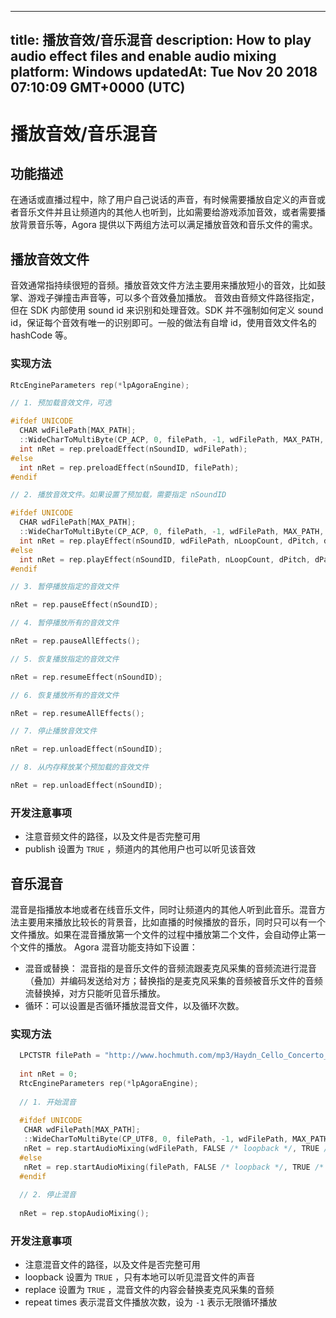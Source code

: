 
---
title: 播放音效/音乐混音
description: How to play audio effect files and enable audio mixing 
platform: Windows
updatedAt: Tue Nov 20 2018 07:10:09 GMT+0000 (UTC)
---
# 播放音效/音乐混音
## 功能描述
在通话或直播过程中，除了用户自己说话的声音，有时候需要播放自定义的声音或者音乐文件并且让频道内的其他人也听到，比如需要给游戏添加音效，或者需要播放背景音乐等，Agora 提供以下两组方法可以满足播放音效和音乐文件的需求。
## 播放音效文件

音效通常指持续很短的音频。播放音效文件方法主要用来播放短小的音效，比如鼓掌、游戏子弹撞击声音等，可以多个音效叠加播放。
音效由音频文件路径指定，但在 SDK 内部使用 sound id 来识别和处理音效。SDK 并不强制如何定义 sound id，保证每个音效有唯一的识别即可。一般的做法有自增 id，使用音效文件名的 hashCode 等。

### 实现方法

```c++
RtcEngineParameters rep(*lpAgoraEngine);

// 1. 预加载音效文件，可选

#ifdef UNICODE
  CHAR wdFilePath[MAX_PATH];
  ::WideCharToMultiByte(CP_ACP, 0, filePath, -1, wdFilePath, MAX_PATH, NULL, NULL);
  int nRet = rep.preloadEffect(nSoundID, wdFilePath);
#else
  int nRet = rep.preloadEffect(nSoundID, filePath);
#endif

// 2. 播放音效文件。如果设置了预加载，需要指定 nSoundID 

#ifdef UNICODE
  CHAR wdFilePath[MAX_PATH];
  ::WideCharToMultiByte(CP_ACP, 0, filePath, -1, wdFilePath, MAX_PATH, NULL, NULL);
  int nRet = rep.playEffect(nSoundID, wdFilePath, nLoopCount, dPitch, dPan, nGain, TRUE /* publish */);
#else
  int nRet = rep.playEffect(nSoundID, filePath, nLoopCount, dPitch, dPan, nGain, TRUE /* publish */);
#endif

// 3. 暂停播放指定的音效文件

nRet = rep.pauseEffect(nSoundID);

// 4. 暂停播放所有的音效文件

nRet = rep.pauseAllEffects();

// 5. 恢复播放指定的音效文件

nRet = rep.resumeEffect(nSoundID);

// 6. 恢复播放所有的音效文件

nRet = rep.resumeAllEffects();

// 7. 停止播放音效文件

nRet = rep.unloadEffect(nSoundID);

// 8. 从内存释放某个预加载的音效文件

nRet = rep.unloadEffect(nSoundID);
```

### 开发注意事项

- 注意音频文件的路径，以及文件是否完整可用
- publish 设置为 `TRUE` ，频道内的其他用户也可以听见该音效

## 音乐混音

混音是指播放本地或者在线音乐文件，同时让频道内的其他人听到此音乐。混音方法主要用来播放比较长的背景音，比如直播的时候播放的音乐，同时只可以有一个文件播放。如果在混音播放第一个文件的过程中播放第二个文件，会自动停止第一个文件的播放。
Agora 混音功能支持如下设置：

- 混音或替换： 混音指的是音乐文件的音频流跟麦克风采集的音频流进行混音（叠加）并编码发送给对方；替换指的是麦克风采集的音频被音乐文件的音频流替换掉，对方只能听见音乐播放。
- 循环：可以设置是否循环播放混音文件，以及循环次数。

### 实现方法

```c++
  LPCTSTR filePath = "http://www.hochmuth.com/mp3/Haydn_Cello_Concerto_D-1.mp3";
  
  int nRet = 0;
  RtcEngineParameters rep(*lpAgoraEngine);
  
  // 1. 开始混音
  
  #ifdef UNICODE
   CHAR wdFilePath[MAX_PATH];
   ::WideCharToMultiByte(CP_UTF8, 0, filePath, -1, wdFilePath, MAX_PATH, NULL, NULL);
   nRet = rep.startAudioMixing(wdFilePath, FALSE /* loopback */, TRUE /* replace */, 1 /* repeat times */);
  #else
   nRet = rep.startAudioMixing(filePath, FALSE /* loopback */, TRUE /* replace */, 1 /* repeat times */);
  #endif
  
  // 2. 停止混音
  
  nRet = rep.stopAudioMixing();
```

### 开发注意事项

- 注意混音文件的路径，以及文件是否完整可用
- loopback 设置为 `TRUE` ，只有本地可以听见混音文件的声音
- replace 设置为 `TRUE` ，混音文件的内容会替换麦克风采集的音频
- repeat times 表示混音文件播放次数，设为 `-1` 表示无限循环播放
